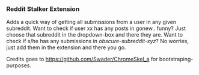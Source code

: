 ### Reddit Stalker Extension
Adds a quick way of getting all submissions from a user in any given subreddit. Want to check if user xx has any posts in gonew.. funny? Just choose that subreddit in the dropdown-box and there they are. Want to check if s/he has any submissions in *obscure-subreddit-xyz*? No worries, just add them in the extension and there you go.

Credits goes to https://github.com/Swader/ChromeSkel_a for bootstraping-purposes.